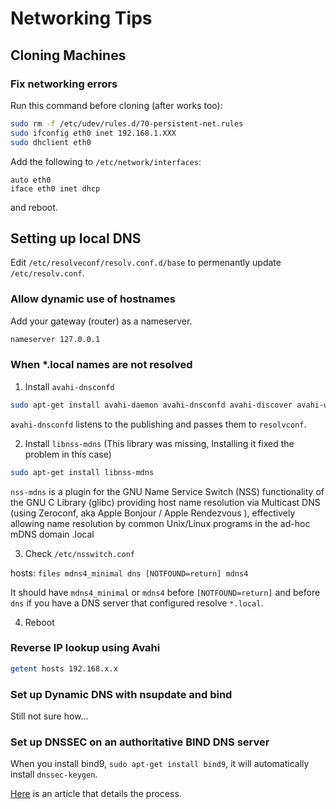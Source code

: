 # Networking Tips

## Cloning Machines

### Fix networking errors
Run this command before cloning (after works too):
```bash
sudo rm -f /etc/udev/rules.d/70-persistent-net.rules
sudo ifconfig eth0 inet 192.168.1.XXX
sudo dhclient eth0
```
Add the following to `/etc/network/interfaces`:
```
auto eth0
iface eth0 inet dhcp
```
and reboot.

## Setting up local DNS

Edit `/etc/resolveconf/resolv.conf.d/base` to permenantly update `/etc/resolv.conf`.

### Allow dynamic use of hostnames
Add your gateway (router) as a nameserver.
```bash
nameserver 127.0.0.1
```

### When *.local names are not resolved
1. Install ```avahi-dnsconfd```

 ```bash
 sudo apt-get install avahi-daemon avahi-dnsconfd avahi-discover avahi-utils
 ```
 ```avahi-dnsconfd``` listens to the publishing and passes them to ```resolvconf```.

2. Install ```libnss-mdns``` (This library was missing, Installing it fixed the problem in this case)
 ```bash
 sudo apt-get install libnss-mdns
 ```
 ```nss-mdns``` is a plugin for the GNU Name Service Switch (NSS) functionality of the GNU C Library (glibc) providing host name resolution via Multicast DNS (using Zeroconf, aka Apple Bonjour / Apple Rendezvous ), effectively allowing name resolution by common Unix/Linux programs in the ad-hoc mDNS domain .local

3. Check ```/etc/nsswitch.conf```

 hosts:     ```files mdns4_minimal dns [NOTFOUND=return] mdns4```

 It should have ```mdns4_minimal``` or ```mdns4``` before ```[NOTFOUND=return]``` and before ```dns``` if you have a DNS server that configured resolve ```*.local```.

4. Reboot

### Reverse IP lookup using Avahi
```bash
getent hosts 192.168.x.x
```

### Set up Dynamic DNS with nsupdate and bind
Still not sure how...

### Set up DNSSEC on an authoritative BIND DNS server
When you install bind9, ```sudo apt-get install bind9```, it will automatically install ```dnssec-keygen```.

[Here](https://www.digitalocean.com/community/tutorials/how-to-setup-dnssec-on-an-authoritative-bind-dns-server--2) is an article that details the process.
